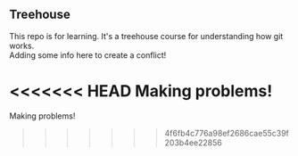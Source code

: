 ## Treehouse

This repo is for learning. It's a treehouse course for understanding how git works. 
\
Adding some info here to create a conflict! 


<<<<<<< HEAD
Making problems! 
=======
Making problems! 
>>>>>>> 4f6fb4c776a98ef2686cae55c39f203b4ee22856
